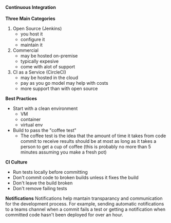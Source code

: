 #### Continuous Integration 

**Three Main Categories**

1. Open Source (Jenkins)
    - you host it 
    - configure it
    - maintain it
2. Commercial
    - may be hosted on-premise
    - typically expesive
    - come with alot of support
3. CI as a Service (CircleCI)
    - may be hosted in the cloud
    - pay as you go model may help with costs
    - more support than with open source

**Best Practices**
- Start with a clean environment
    - VM
    - container
    - virtual env
- Build to pass the "coffee test"
    - The coffee test is the idea that the amount of time it takes from code commit to receive results should be at most as long as it takes a person to get a cup of coffee (this is probably no more than 5 minutes assuming you make a fresh pot)

**CI Culture**
- Run tests locally before committing
- Don't commit code to broken builds unless it fixes the build
- Don't leave the build broken
- Don't remove failing tests 

**Notifications**
Notifications help mantain transparancy and communication for the development process. For example, sending automatic notifications to a teams channel when a commit fails a test or getting a notification when committed code hasn't been deployed for over an hour. 
